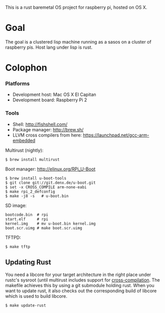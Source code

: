 This is a rust baremetal OS project for raspberry pi, hosted on OS X.

# Goal

The goal is a clustered lisp machine running as a sasos on a cluster of raspberry pis. Host lang under lisp is rust.

# Colophon

### Platforms

* Development host: Mac OS X El Capitan
* Development board: Raspberry Pi 2

### Tools

* Shell: http://fishshell.com/
* Package manager: http://brew.sh/
* LLVM cross compilers from here: https://launchpad.net/gcc-arm-embedded

Multirust (nightly): 

    $ brew install multirust

Boot manager: http://elinux.org/RPi_U-Boot

    $ brew install u-boot-tools
    $ git clone git://git.denx.de/u-boot.git
    $ set -x CROSS_COMPILE arm-none-eabi
    $ make rpi_2_defconfig
    $ make -j8 -s   # u-boot.bin

SD image:

    bootcode.bin  # rpi
    start.elf     # rpi
    kernel.img    # mv u-boot.bin kernel.img
    boot.scr.uimg # make boot.scr.uimg

TFTPD:

    $ make tftp

## Updating Rust

You need a libcore for your target architecture in the right place under rustc's sysroot (until multirust includes support for [cross-compilation](https://github.com/brson/multirust/pull/112). The makefile achieves this by using a git submodule holding rust. When you want to update rust, it also checks out the corresponding build of libcore which is used to build libcore.    

    $ make update-rust
